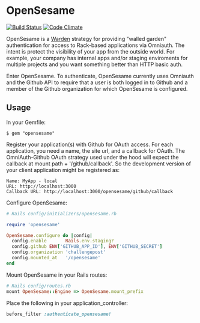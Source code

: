 # OpenSesame

[![Build Status](https://secure.travis-ci.org/rossta/opensesame.png)](http://travis-ci.org/rossta/opensesame)
[![Code Climate](https://codeclimate.com/badge.png)](https://codeclimate.com/github/rossta/opensesame)

OpenSesame is a [Warden](https://github.com/hassox/warden) strategy for providing "walled garden" authentication for access to Rack-based applications via Omniauth. The intent is protect the visibility of your app from the outside world. For example, your company has internal apps and/or staging enviroments for multiple projects and you want something better than HTTP basic auth.

Enter OpenSesame. To authenticate, OpenSesame currently uses Omniauth and the Github API to require that a user is both logged in to Github and a member of the Github organization for which OpenSesame is configured.

## Usage

In your Gemfile:

    $ gem "opensesame"

Register your application(s) with Github for OAuth access. For each application, you need a name, the site url,
and a callback for OAuth. The OmniAuth-Github OAuth strategy used under the hood will expect the callback at mount path + '/github/callback'. So the development version of your client application might be registered as:

    Name: MyApp - local
    URL: http://localhost:3000
    Callback URL: http://localhost:3000/opensesame/github/callback

Configure OpenSesame:

```ruby
# Rails config/initializers/opensesame.rb

require 'opensesame'

OpenSesame.configure do |config|
  config.enable       Rails.env.staging?
  config.github ENV['GITHUB_APP_ID'], ENV['GITHUB_SECRET']
  config.organization 'challengepost'
  config.mounted_at   '/opensesame'
end
```

Mount OpenSesame in your Rails routes:

```ruby
# Rails config/routes.rb
mount OpenSesame::Engine => OpenSesame.mount_prefix
```

Place the following in your application_controller:

```ruby
before_filter :authenticate_opensesame!
```

